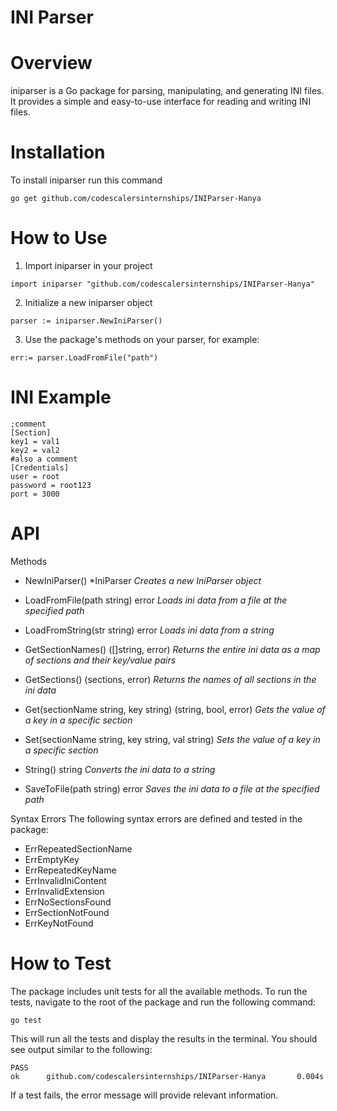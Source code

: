 # INI Parser
# Overview
iniparser is a Go package for parsing, manipulating, and generating INI files. It provides a simple and easy-to-use interface for reading and writing INI files. 

# Installation
To install iniparser run this command
```
go get github.com/codescalersinternships/INIParser-Hanya
```

# How to Use
1. Import iniparser in your project
```
import iniparser "github.com/codescalersinternships/INIParser-Hanya"
```
2. Initialize a new iniparser object
```
parser := iniparser.NewIniParser()
```
3. Use the package's methods on your parser, for example:
```
err:= parser.LoadFromFile("path")
```
# INI Example
```
;comment
[Section]
key1 = val1
key2 = val2
#also a comment
[Credentials]
user = root
password = root123
port = 3000
```
# API
Methods
- NewIniParser() *IniParser 
    *Creates a new IniParser object*<br>

- LoadFromFile(path string) error 
    *Loads ini data from a file at the specified path*<br>

- LoadFromString(str string) error 
    *Loads ini data from a string*<br>

- GetSectionNames() ([]string, error)
    *Returns the entire ini data as a map of sections and their key/value pairs* <br>

- GetSections() (sections, error)
    *Returns the names of all sections in the ini data*<br>

- Get(sectionName string, key string) (string, bool, error)
    *Gets the value of a key in a specific section*<br>

- Set(sectionName string, key string, val string)
    *Sets the value of a key in a specific section*<br>

- String() string
    *Converts the ini data to a string*<br>

- SaveToFile(path string) error
    *Saves the ini data to a file at the specified path*<br>


Syntax Errors
The following syntax errors are defined and tested in the package:
- ErrRepeatedSectionName
- ErrEmptyKey
- ErrRepeatedKeyName
- ErrInvalidIniContent
- ErrInvalidExtension
- ErrNoSectionsFound
- ErrSectionNotFound
- ErrKeyNotFound


# How to Test
The package includes unit tests for all the available methods. To run the tests, navigate to the root of the package and run the following command:
```
go test 
```
This will run all the tests and display the results in the terminal. You should see output similar to the following:
```
PASS
ok      github.com/codescalersinternships/INIParser-Hanya       0.004s
```
If a test fails, the error message will provide relevant information.
